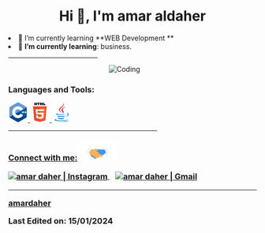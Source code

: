 <h1 align="center">Hi 👋, I'm amar aldaher</h1>


<li>🌱 I’m currently learning **WEB Development ** </li>
          <li>🌱 <b>I’m currently learning</b>: business.</li>
        
            
<hr width="36%" >


 
 <img align="right" alt="Coding" width="300" src="https://cdn.dribbble.com/users/1277312/screenshots/14733298/media/39b1045e593737587dd60e42c8422d1f.gif" >


<br>

<h3 align="left">Languages and Tools:</h3>
<p align="left">   <a href="https://www.w3schools.com/cpp/" target="_blank" rel="noreferrer"> <img src="https://raw.githubusercontent.com/devicons/devicon/master/icons/cplusplus/cplusplus-original.svg" alt="cplusplus" width="40" height="40"/> </a> 
 <a href="https://www.w3.org/html/" target="_blank" rel="noreferrer"> <img src="https://raw.githubusercontent.com/devicons/devicon/master/icons/html5/html5-original-wordmark.svg" alt="html5" width="40" height="40"/> </a> <a href="https://www.java.com" target="_blank" rel="noreferrer"> <img src="https://raw.githubusercontent.com/devicons/devicon/master/icons/java/java-original.svg" alt="java" width="40" height="40"/> 



<br>




<hr width="60%" >
<h3 align="left">Connect with me:<img src="https://github.com/0xAbdulKhalid/0xAbdulKhalid/raw/main/assets/mdImages/handshake.gif" width ="80">
<br>

<p align="left">





 <a href="https://www.instagram.com/amar.aldaher3.7" target="_blank">
      <img align="center" alt="amar daher | Instagram" width="30em" src="https://img.icons8.com/ios-glyphs/50/000000/instagram-new.png" />
      </a> &nbsp;&nbsp;
      <a href="mailto:amardaher9@gmail.com" >
      <img align="center" alt="amar daher | Gmail" width="30em" src="https://img.icons8.com/ios-glyphs/50/000000/gmail.png" />
      </a> 

<br>
        
        
           
          
   



------


[amardaher](https://github.com/amardaher)

Last Edited on: 15/01/2024